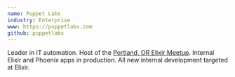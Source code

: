 ```yaml
---
name: Puppet Labs
industry: Enterprise
www: https://puppetlabs.com
github: puppetlabs
---
```

Leader in IT automation. Host of the [Portland, OR Elixir Meetup](http://www.meetup.com/elixir-pdx/). Internal Elixir and Phoenix apps in production. All new internal development targeted at Elixir.
